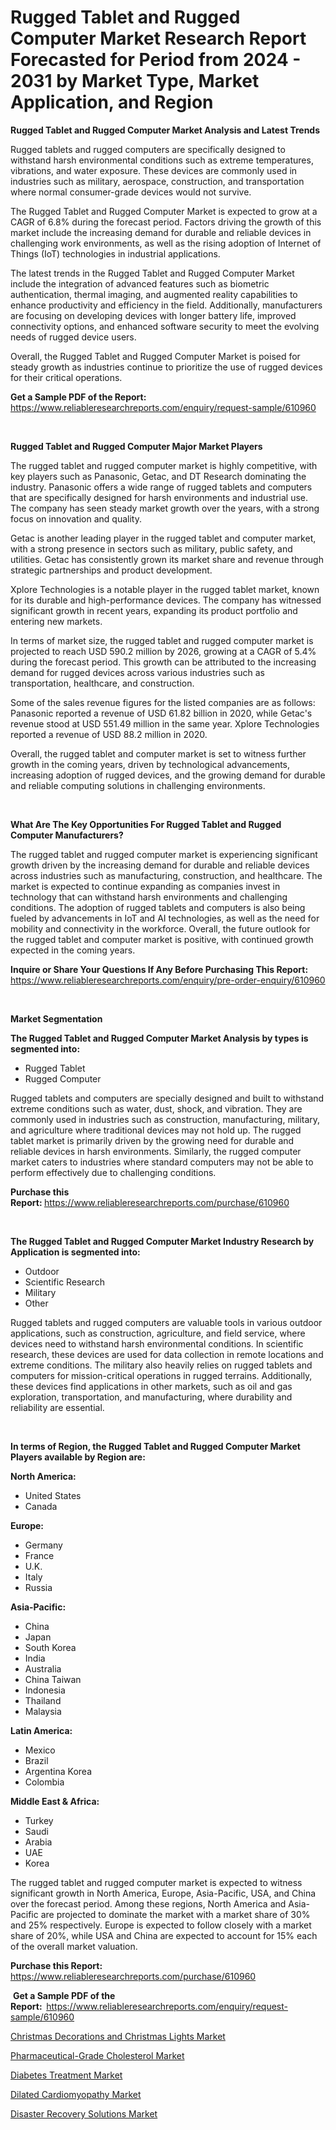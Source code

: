 <p><h1>Rugged Tablet and Rugged Computer Market Research Report Forecasted for Period from 2024 -  2031 by Market Type, Market Application, and Region</h1></p><p><strong>Rugged Tablet and Rugged Computer Market Analysis and Latest Trends</strong></p>
<p><p>Rugged tablets and rugged computers are specifically designed to withstand harsh environmental conditions such as extreme temperatures, vibrations, and water exposure. These devices are commonly used in industries such as military, aerospace, construction, and transportation where normal consumer-grade devices would not survive. </p><p>The Rugged Tablet and Rugged Computer Market is expected to grow at a CAGR of 6.8% during the forecast period. Factors driving the growth of this market include the increasing demand for durable and reliable devices in challenging work environments, as well as the rising adoption of Internet of Things (IoT) technologies in industrial applications. </p><p>The latest trends in the Rugged Tablet and Rugged Computer Market include the integration of advanced features such as biometric authentication, thermal imaging, and augmented reality capabilities to enhance productivity and efficiency in the field. Additionally, manufacturers are focusing on developing devices with longer battery life, improved connectivity options, and enhanced software security to meet the evolving needs of rugged device users. </p><p>Overall, the Rugged Tablet and Rugged Computer Market is poised for steady growth as industries continue to prioritize the use of rugged devices for their critical operations.</p></p>
<p><strong>Get a Sample PDF of the Report:&nbsp;</strong> <a href="https://www.reliableresearchreports.com/enquiry/request-sample/610960">https://www.reliableresearchreports.com/enquiry/request-sample/610960</a></p>
<p>&nbsp;</p>
<p><strong>Rugged Tablet and Rugged Computer Major Market Players</strong></p>
<p><p>The rugged tablet and rugged computer market is highly competitive, with key players such as Panasonic, Getac, and DT Research dominating the industry. Panasonic offers a wide range of rugged tablets and computers that are specifically designed for harsh environments and industrial use. The company has seen steady market growth over the years, with a strong focus on innovation and quality. </p><p>Getac is another leading player in the rugged tablet and computer market, with a strong presence in sectors such as military, public safety, and utilities. Getac has consistently grown its market share and revenue through strategic partnerships and product development.</p><p>Xplore Technologies is a notable player in the rugged tablet market, known for its durable and high-performance devices. The company has witnessed significant growth in recent years, expanding its product portfolio and entering new markets.</p><p>In terms of market size, the rugged tablet and rugged computer market is projected to reach USD 590.2 million by 2026, growing at a CAGR of 5.4% during the forecast period. This growth can be attributed to the increasing demand for rugged devices across various industries such as transportation, healthcare, and construction.</p><p>Some of the sales revenue figures for the listed companies are as follows: Panasonic reported a revenue of USD 61.82 billion in 2020, while Getac's revenue stood at USD 551.49 million in the same year. Xplore Technologies reported a revenue of USD 88.2 million in 2020.</p><p>Overall, the rugged tablet and computer market is set to witness further growth in the coming years, driven by technological advancements, increasing adoption of rugged devices, and the growing demand for durable and reliable computing solutions in challenging environments.</p></p>
<p>&nbsp;</p>
<p><strong>What Are The Key Opportunities For Rugged Tablet and Rugged Computer Manufacturers?</strong></p>
<p><p>The rugged tablet and rugged computer market is experiencing significant growth driven by the increasing demand for durable and reliable devices across industries such as manufacturing, construction, and healthcare. The market is expected to continue expanding as companies invest in technology that can withstand harsh environments and challenging conditions. The adoption of rugged tablets and computers is also being fueled by advancements in IoT and AI technologies, as well as the need for mobility and connectivity in the workforce. Overall, the future outlook for the rugged tablet and computer market is positive, with continued growth expected in the coming years.</p></p>
<p><strong>Inquire or Share Your Questions If Any Before Purchasing This Report:</strong> <a href="https://www.reliableresearchreports.com/enquiry/pre-order-enquiry/610960">https://www.reliableresearchreports.com/enquiry/pre-order-enquiry/610960</a></p>
<p>&nbsp;</p>
<p><strong>Market Segmentation</strong></p>
<p><strong>The Rugged Tablet and Rugged Computer Market Analysis by types is segmented into:</strong></p>
<p><ul><li>Rugged Tablet</li><li>Rugged Computer</li></ul></p>
<p><p>Rugged tablets and computers are specially designed and built to withstand extreme conditions such as water, dust, shock, and vibration. They are commonly used in industries such as construction, manufacturing, military, and agriculture where traditional devices may not hold up. The rugged tablet market is primarily driven by the growing need for durable and reliable devices in harsh environments. Similarly, the rugged computer market caters to industries where standard computers may not be able to perform effectively due to challenging conditions.</p></p>
<p><strong>Purchase this Report:&nbsp;</strong><a href="https://www.reliableresearchreports.com/purchase/610960">https://www.reliableresearchreports.com/purchase/610960</a></p>
<p>&nbsp;</p>
<p><strong>The Rugged Tablet and Rugged Computer Market Industry Research by Application is segmented into:</strong></p>
<p><ul><li>Outdoor</li><li>Scientific Research</li><li>Military</li><li>Other</li></ul></p>
<p><p>Rugged tablets and rugged computers are valuable tools in various outdoor applications, such as construction, agriculture, and field service, where devices need to withstand harsh environmental conditions. In scientific research, these devices are used for data collection in remote locations and extreme conditions. The military also heavily relies on rugged tablets and computers for mission-critical operations in rugged terrains. Additionally, these devices find applications in other markets, such as oil and gas exploration, transportation, and manufacturing, where durability and reliability are essential.</p></p>
<p>&nbsp;</p>
<p><strong>In terms of Region, the Rugged Tablet and Rugged Computer Market Players available by Region are:</strong></p>
<p>
    <p> <strong> North America: </strong>
        <ul>
            <li>United States</li>
            <li>Canada</li>
        </ul>
        </p> 
    <p> <strong> Europe: </strong>
        <ul>
            <li>Germany</li>
            <li>France</li>
            <li>U.K.</li>
            <li>Italy</li>
            <li>Russia</li>
        </ul>
        </p> 
    <p> <strong> Asia-Pacific: </strong>
        <ul>
            <li>China</li>
            <li>Japan</li>
            <li>South Korea</li>
            <li>India</li>
            <li>Australia</li>
            <li>China Taiwan</li>
            <li>Indonesia</li>
            <li>Thailand</li>
            <li>Malaysia</li>
        </ul>
        </p> 
    <p> <strong> Latin America: </strong>
        <ul>
            <li>Mexico</li>
            <li>Brazil</li>
            <li>Argentina Korea</li>
            <li>Colombia</li>
        </ul>
        </p> 
    <p> <strong> Middle East & Africa: </strong>
        <ul>
            <li>Turkey</li>
            <li>Saudi</li>
            <li>Arabia</li>
            <li>UAE</li>
            <li>Korea</li>
        </ul>
    </p>
    </p>
<p><p>The rugged tablet and rugged computer market is expected to witness significant growth in North America, Europe, Asia-Pacific, USA, and China over the forecast period. Among these regions, North America and Asia-Pacific are projected to dominate the market with a market share of 30% and 25% respectively. Europe is expected to follow closely with a market share of 20%, while USA and China are expected to account for 15% each of the overall market valuation.</p></p>
<p><strong>Purchase this Report: </strong><a href="https://www.reliableresearchreports.com/purchase/610960">https://www.reliableresearchreports.com/purchase/610960</a></p>
<p>&nbsp;<strong>Get a Sample PDF of the Report:&nbsp;&nbsp;</strong><a href="https://www.reliableresearchreports.com/enquiry/request-sample/610960">https://www.reliableresearchreports.com/enquiry/request-sample/610960</a></p>
<p><strong></strong></p>
<p><p><a href="https://github.com/zjyglelu/Market-Research-Report-List-1/blob/main/christmas-decorations-and-christmas-lights-market.md">Christmas Decorations and Christmas Lights Market</a></p><p><a href="https://github.com/elizabethdagraca/Market-Research-Report-List-1/blob/main/pharmaceutical-grade-cholesterol-market.md">Pharmaceutical-Grade Cholesterol Market</a></p><p><a href="https://medium.com/@bernadetteball666/analyzing-diabetes-treatment-market-global-industry-perspective-and-forecast-2024-to-2031-ddd08c9d2400">Diabetes Treatment Market</a></p><p><a href="https://medium.com/@bernadetteball666/dilated-cardiomyopathy-market-size-and-market-trends-complete-industry-overview-2024-to-2031-18db2b099416">Dilated Cardiomyopathy Market</a></p><p><a href="https://medium.com/@bernadetteball666/disaster-recovery-solutions-market-outlook-industry-overview-and-forecast-2024-to-2031-160c61a997a3">Disaster Recovery Solutions Market</a></p></p>